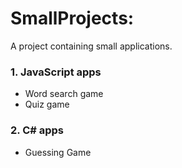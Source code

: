 # SmallProjects:

A project containing small applications.


### 1. JavaScript apps

- Word search game
- Quiz game

### 2. C# apps
- Guessing Game